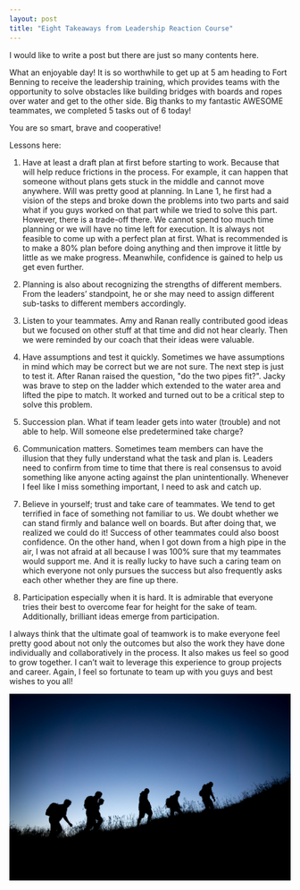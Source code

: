 ```yaml
---
layout: post
title: "Eight Takeaways from Leadership Reaction Course"
---
```


I would like to write a post but there are just so many contents here.

What an enjoyable day! It is so worthwhile to get up at 5 am heading to Fort Benning to receive the leadership training, which provides teams with the opportunity to solve obstacles like building bridges with boards and ropes over water and get to the other side. Big thanks to my fantastic AWESOME teammates, we completed 5 tasks out of 6 today!

You are so smart, brave and cooperative!

Lessons here:

1. Have at least a draft plan at first before starting to work. Because that will help reduce frictions in the process. For example, it can happen that someone without plans gets stuck in the middle and cannot move anywhere. Will was pretty good at planning. In Lane 1, he first had a vision of the steps and broke down the problems into two parts and said what if you guys worked on that part while we tried to solve this part. However, there is a trade-off there. We cannot spend too much time planning or we will have no time left for execution. It is always not feasible to come up with a perfect plan at first. What is recommended is to make a 80% plan before doing anything and then improve it little by little as we make progress. Meanwhile, confidence is gained to help us get even further.

2. Planning is also about recognizing the strengths of different members. From the leaders’ standpoint, he or she may need to assign different sub-tasks to different members accordingly.

3. Listen to your teammates. Amy and Ranan really contributed good ideas but we focused on other stuff at that time and did not hear clearly. Then we were reminded by our coach that their ideas were valuable.

4. Have assumptions and test it quickly. Sometimes we have assumptions in mind which may be correct but we are not sure. The next step is just to test it. After Ranan raised the question, "do the two pipes fit?". Jacky was brave to step on the ladder which extended to the water area and lifted the pipe to match. It worked and turned out to be a critical step to solve this problem.

5. Succession plan. What if team leader gets into water (trouble) and not able to help. Will someone else predetermined take charge?

6. Communication matters. Sometimes team members can have the illusion that they fully understand what the task and plan is. Leaders need to confirm from time to time that there is real consensus to avoid something like anyone acting against the plan unintentionally. Whenever I feel like I miss something important, I need to ask and catch up.

7. Believe in yourself; trust and take care of teammates. We tend to get terrified in face of something not familiar to us. We doubt whether we can stand firmly and balance well on boards. But after doing that, we realized we could do it! Success of other teammates could also boost confidence. On the other hand, when I got down from a high pipe in the air, I was not afraid at all because I was 100% sure that my teammates would support me. And it is really lucky to have such a caring team on which everyone not only pursues the success but also frequently asks each other whether they are fine up there.

8. Participation especially when it is hard. It is admirable that everyone tries their best to overcome fear for height for the sake of team. Additionally, brilliant ideas emerge from participation.

I always think that the ultimate goal of teamwork is to make everyone feel pretty good about not only the outcomes but also the work they have done individually and collaboratively in the process. It also makes us feel so good to grow together. I can’t wait to leverage this experience to group projects and career. Again, I feel so fortunate to team up with you guys and best wishes to you all!

![team](../assets/img/posts/p1_teamwork.jpg)